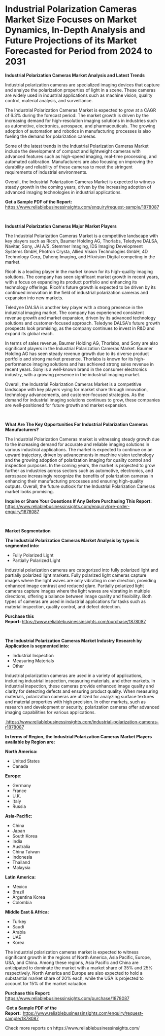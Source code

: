<p><h1>Industrial Polarization Cameras Market Size Focuses on Market Dynamics, In-Depth Analysis and Future Projections of its Market Forecasted for Period from 2024 to 2031</h1></p><p><strong>Industrial Polarization Cameras Market Analysis and Latest Trends</strong></p>
<p><p>Industrial polarization cameras are specialized imaging devices that capture and analyze the polarization properties of light in a scene. These cameras are widely used in industrial applications such as machine vision, quality control, material analysis, and surveillance.</p><p>The Industrial Polarization Cameras Market is expected to grow at a CAGR of 6.3% during the forecast period. The market growth is driven by the increasing demand for high-resolution imaging solutions in industries such as automotive, electronics, aerospace, and pharmaceuticals. The growing adoption of automation and robotics in manufacturing processes is also fueling the demand for polarization cameras.</p><p>Some of the latest trends in the Industrial Polarization Cameras Market include the development of compact and lightweight cameras with advanced features such as high-speed imaging, real-time processing, and automated calibration. Manufacturers are also focusing on improving the durability and reliability of these cameras to meet the stringent requirements of industrial environments.</p><p>Overall, the Industrial Polarization Cameras Market is expected to witness steady growth in the coming years, driven by the increasing adoption of advanced imaging technologies in industrial applications.</p></p>
<p><strong>Get a Sample PDF of the Report:&nbsp;</strong> <a href="https://www.reliablebusinessinsights.com/enquiry/request-sample/1878087">https://www.reliablebusinessinsights.com/enquiry/request-sample/1878087</a></p>
<p>&nbsp;</p>
<p><strong>Industrial Polarization Cameras Major Market Players</strong></p>
<p><p>The Industrial Polarization Cameras Market is a competitive landscape with key players such as Ricoh, Baumer Holding AG, Thorlabs, Teledyne DALSA, Navitar, Sony, JAI A/S, Stemmer Imaging, IDS Imaging Development Systems GmbH, Photron Crysta, Allied Vision Technologies GmbH, 4D Technology Corp, Daheng Imaging, and Hikvision Digital competing in the market.</p><p>Ricoh is a leading player in the market known for its high-quality imaging solutions. The company has seen significant market growth in recent years, with a focus on expanding its product portfolio and enhancing its technology offerings. Ricoh's future growth is expected to be driven by its continued innovation in the field of industrial polarization cameras and expansion into new markets.</p><p>Teledyne DALSA is another key player with a strong presence in the industrial imaging market. The company has experienced consistent revenue growth and market expansion, driven by its advanced technology solutions and customer-focused approach. Teledyne DALSA's future growth prospects look promising, as the company continues to invest in R&D and expand its global reach.</p><p>In terms of sales revenue, Baumer Holding AG, Thorlabs, and Sony are also significant players in the Industrial Polarization Cameras Market. Baumer Holding AG has seen steady revenue growth due to its diverse product portfolio and strong market presence. Thorlabs is known for its high-performance imaging solutions and has achieved strong sales revenue in recent years. Sony is a well-known brand in the consumer electronics industry, with a growing presence in the industrial imaging market.</p><p>Overall, the Industrial Polarization Cameras Market is a competitive landscape with key players vying for market share through innovation, technology advancements, and customer-focused strategies. As the demand for industrial imaging solutions continues to grow, these companies are well-positioned for future growth and market expansion.</p></p>
<p>&nbsp;</p>
<p><strong>What Are The Key Opportunities For Industrial Polarization Cameras Manufacturers?</strong></p>
<p><p>The Industrial Polarization Cameras market is witnessing steady growth due to the increasing demand for accurate and reliable imaging solutions in various industrial applications. The market is expected to continue on an upward trajectory, driven by advancements in machine vision technology and the growing adoption of polarization imaging for quality control and inspection purposes. In the coming years, the market is projected to grow further as industries across sectors such as automotive, electronics, and aerospace increasingly recognize the benefits of polarization cameras in enhancing their manufacturing processes and ensuring high-quality outputs. Overall, the future outlook for the Industrial Polarization Cameras market looks promising.</p></p>
<p><strong>Inquire or Share Your Questions If Any Before Purchasing This Report:</strong> <a href="https://www.reliablebusinessinsights.com/enquiry/pre-order-enquiry/1878087">https://www.reliablebusinessinsights.com/enquiry/pre-order-enquiry/1878087</a></p>
<p>&nbsp;</p>
<p><strong>Market Segmentation</strong></p>
<p><strong>The Industrial Polarization Cameras Market Analysis by types is segmented into:</strong></p>
<p><ul><li>Fully Polarized Light</li><li>Partially Polarized Light</li></ul></p>
<p><p>Industrial polarization cameras are categorized into fully polarized light and partially polarized light markets. Fully polarized light cameras capture images where the light waves are only vibrating in one direction, providing enhanced image contrast and reduced glare. Partially polarized light cameras capture images where the light waves are vibrating in multiple directions, offering a balance between image quality and flexibility. Both types of cameras are used in industrial applications for tasks such as material inspection, quality control, and defect detection.</p></p>
<p><strong>Purchase this Report:&nbsp;</strong><a href="https://www.reliablebusinessinsights.com/purchase/1878087">https://www.reliablebusinessinsights.com/purchase/1878087</a></p>
<p>&nbsp;</p>
<p><strong>The Industrial Polarization Cameras Market Industry Research by Application is segmented into:</strong></p>
<p><ul><li>Industrial Inspection</li><li>Measuring Materials</li><li>Other</li></ul></p>
<p><p>Industrial polarization cameras are used in a variety of applications, including industrial inspection, measuring materials, and other markets. In industrial inspection, these cameras provide enhanced image quality and clarity for detecting defects and ensuring product quality. When measuring materials, polarization cameras are utilized for analyzing surface textures and material properties with high precision. In other markets, such as research and development or security, polarization cameras offer advanced imaging capabilities for various applications.</p></p>
<p><a href="https://www.reliablebusinessinsights.com/industrial-polarization-cameras-r1878087">&nbsp;https://www.reliablebusinessinsights.com/industrial-polarization-cameras-r1878087</a></p>
<p><strong>In terms of Region, the Industrial Polarization Cameras Market Players available by Region are:</strong></p>
<p>
    <p> <strong> North America: </strong>
        <ul>
            <li>United States</li>
            <li>Canada</li>
        </ul>
        </p> 
    <p> <strong> Europe: </strong>
        <ul>
            <li>Germany</li>
            <li>France</li>
            <li>U.K.</li>
            <li>Italy</li>
            <li>Russia</li>
        </ul>
        </p> 
    <p> <strong> Asia-Pacific: </strong>
        <ul>
            <li>China</li>
            <li>Japan</li>
            <li>South Korea</li>
            <li>India</li>
            <li>Australia</li>
            <li>China Taiwan</li>
            <li>Indonesia</li>
            <li>Thailand</li>
            <li>Malaysia</li>
        </ul>
        </p> 
    <p> <strong> Latin America: </strong>
        <ul>
            <li>Mexico</li>
            <li>Brazil</li>
            <li>Argentina Korea</li>
            <li>Colombia</li>
        </ul>
        </p> 
    <p> <strong> Middle East & Africa: </strong>
        <ul>
            <li>Turkey</li>
            <li>Saudi</li>
            <li>Arabia</li>
            <li>UAE</li>
            <li>Korea</li>
        </ul>
    </p>
    </p>
<p><p>The industrial polarization cameras market is expected to witness significant growth in the regions of North America, Asia Pacific, Europe, USA, and China. Among these regions, Asia Pacific and China are anticipated to dominate the market with a market share of 35% and 25% respectively. North America and Europe are also expected to hold a substantial market share of 20% each, while the USA is projected to account for 15% of the market valuation.</p></p>
<p><strong>Purchase this Report: </strong><a href="https://www.reliablebusinessinsights.com/purchase/1878087">https://www.reliablebusinessinsights.com/purchase/1878087</a></p>
<p>&nbsp;<strong>Get a Sample PDF of the Report:&nbsp;&nbsp;</strong><a href="https://www.reliablebusinessinsights.com/enquiry/request-sample/1878087">https://www.reliablebusinessinsights.com/enquiry/request-sample/1878087</a></p>
<p><strong></strong></p>
<p>Check more reports on https://www.reliablebusinessinsights.com/</p>